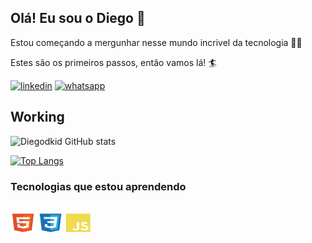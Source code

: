 ## Olá! Eu sou o Diego 👋 

Estou começando a mergunhar nesse mundo incrivel da tecnologia 🏊‍♀️

Estes são os primeiros passos, então vamos lá! 🏄

[![linkedin](https://img.shields.io/badge/LinkedIn-0077B5?style=for-the-badge&logo=linkedin&logoColor=white)](https://www.linkedin.com/in/diego-solit-527259217/)
[![whatsapp](https://img.shields.io/badge/WhatsApp-25D366?style=for-the-badge&logo=whatsapp&logoColor=white)]()


## Working

![Diegodkid GitHub stats](https://github-readme-stats.vercel.app/api?username=Diegodkid&show_icons=true&theme=radical)

[![Top Langs](https://github-readme-stats.vercel.app/api/top-langs/?username=Diegodkid)](https://github.com/Diegodkid/github-readme-stats)

### Tecnologias que estou aprendendo

<div style="display: inline_block"><br/>
  <img align="center" alt="HTML" height="30" width="40" src="https://raw.githubusercontent.com/devicons/devicon/master/icons/html5/html5-original.svg">

 <img align="center" alt="CSS" height="30" width="40" src="https://raw.githubusercontent.com/devicons/devicon/master/icons/css3/css3-original.svg">  

 <img align="center" alt="Js" height="30" width="40" src="https://raw.githubusercontent.com/devicons/devicon/master/icons/javascript/javascript-plain.svg">  


</div><br/>







